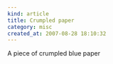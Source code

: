 ```yaml
--- 
kind: article
title: Crumpled paper
category: misc
created_at: 2007-08-28 18:10:32
---
```

A piece of crumpled blue paper
